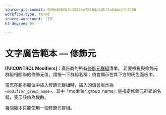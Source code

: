 ```yaml
---
source-git-commit: 029e406fbfb4217ce78364c2d1f1a6dae24ff588
workflow-type: tm+mt
source-wordcount: '79'
ht-degree: 0%

---
```

# 文字廣告範本 — 修飾元

**[!UICONTROL Modifiers]：**&#x200B;廣告商的所有[修飾元群組](/help/search-social-commerce/campaign-management/inventory-feeds/modifiers-manage.md)清單。 若要檢視與修飾元群組相關聯的修飾元值，請按一下群組名稱；值會顯示在其下方的灰色面板中。

當您在範本欄位中插入修飾元群組時，插入的值會表示為`<modifier_group_name>`，其中「modifier_group_name」是指定修飾元群組的名稱，表示該值為變數。

每個範本只能使用一個修飾元群組。
